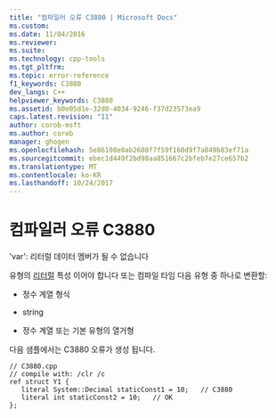 ```yaml
---
title: "컴파일러 오류 C3880 | Microsoft Docs"
ms.custom: 
ms.date: 11/04/2016
ms.reviewer: 
ms.suite: 
ms.technology: cpp-tools
ms.tgt_pltfrm: 
ms.topic: error-reference
f1_keywords: C3880
dev_langs: C++
helpviewer_keywords: C3880
ms.assetid: b0e05d1e-32d0-4034-9246-f37d23573ea9
caps.latest.revision: "11"
author: corob-msft
ms.author: corob
manager: ghogen
ms.openlocfilehash: 5e86108e0ab2608f7f59f160d9f7a849b83ef71a
ms.sourcegitcommit: ebec1d449f2bd98aa851667c2bfeb7e27ce657b2
ms.translationtype: MT
ms.contentlocale: ko-KR
ms.lasthandoff: 10/24/2017
---
```

# <a name="compiler-error-c3880"></a>컴파일러 오류 C3880
'var': 리터럴 데이터 멤버가 될 수 없습니다  
  
 유형의 [리터럴](../../windows/literal-cpp-component-extensions.md) 특성 이어야 합니다 또는 컴파일 타임 다음 유형 중 하나로 변환할:  
  
-   정수 계열 형식  
  
-   string  
  
-   정수 계열 또는 기본 유형의 열거형  
  
 다음 샘플에서는 C3880 오류가 생성 됩니다.  
  
```  
// C3880.cpp  
// compile with: /clr /c  
ref struct Y1 {  
   literal System::Decimal staticConst1 = 10;   // C3880  
   literal int staticConst2 = 10;   // OK  
};  
```